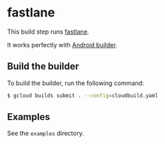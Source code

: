 # fastlane

This build step runs [fastlane](https://fastlane.tools/).

It works perfectly with [Android builder](https://github.com/GoogleCloudPlatform/cloud-builders-community/tree/master/android).

## Build the builder

To build the builder, run the following command:

```bash
$ gcloud builds submit . --config=cloudbuild.yaml
```

## Examples

See the `examples` directory.